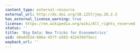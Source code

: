 ```yaml
---
content_type: external-resource
external_url: http://dx.doi.org/10.1257/jep.28.2.3
has_external_license_warning: true
license: https://en.wikipedia.org/wiki/All_rights_reserved
status: ''
title: 'Big Data: New Tricks for Econometrics'
uid: 40add52d-686e-457f-a503-422439d75ecc
wayback_url: ''
---
```

